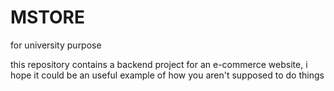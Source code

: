 # MSTORE
for university purpose

this repository contains a backend project for an e-commerce website, i hope it could be an useful example of how you aren't supposed to do things
